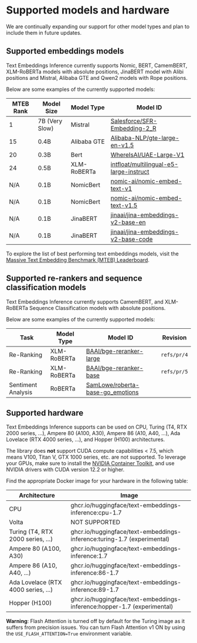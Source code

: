<!--Copyright 2023 The HuggingFace Team. All rights reserved.

Licensed under the Apache License, Version 2.0 (the "License"); you may not use this file except in compliance with
the License. You may obtain a copy of the License at

http://www.apache.org/licenses/LICENSE-2.0

Unless required by applicable law or agreed to in writing, software distributed under the License is distributed on
an "AS IS" BASIS, WITHOUT WARRANTIES OR CONDITIONS OF ANY KIND, either express or implied. See the License for the
specific language governing permissions and limitations under the License.

⚠️ Note that this file is in Markdown but contain specific syntax for our doc-builder (similar to MDX) that may not be
rendered properly in your Markdown viewer.

-->

# Supported models and hardware

We are continually expanding our support for other model types and plan to include them in future updates.

## Supported embeddings models

Text Embeddings Inference currently supports Nomic, BERT, CamemBERT, XLM-RoBERTa models with absolute positions, JinaBERT
model with Alibi positions and Mistral, Alibaba GTE and Qwen2 models with Rope positions.

Below are some examples of the currently supported models:

| MTEB Rank | Model Size     | Model Type  | Model ID                                                                                         |
|-----------|----------------|-------------|--------------------------------------------------------------------------------------------------|
| 1         | 7B (Very Slow) | Mistral     | [Salesforce/SFR-Embedding-2_R](https://hf.co/Salesforce/SFR-Embedding-2_R)                       |
| 15        | 0.4B           | Alibaba GTE | [Alibaba-NLP/gte-large-en-v1.5](Alibaba-NLP/gte-large-en-v1.5)                                   |
| 20        | 0.3B           | Bert        | [WhereIsAI/UAE-Large-V1](https://hf.co/WhereIsAI/UAE-Large-V1)                                   |
| 24        | 0.5B           | XLM-RoBERTa | [intfloat/multilingual-e5-large-instruct](https://hf.co/intfloat/multilingual-e5-large-instruct) |
| N/A       | 0.1B           | NomicBert   | [nomic-ai/nomic-embed-text-v1](https://hf.co/nomic-ai/nomic-embed-text-v1)                       |
| N/A       | 0.1B           | NomicBert   | [nomic-ai/nomic-embed-text-v1.5](https://hf.co/nomic-ai/nomic-embed-text-v1.5)                   |
| N/A       | 0.1B           | JinaBERT    | [jinaai/jina-embeddings-v2-base-en](https://hf.co/jinaai/jina-embeddings-v2-base-en)             |
| N/A       | 0.1B           | JinaBERT    | [jinaai/jina-embeddings-v2-base-code](https://hf.co/jinaai/jina-embeddings-v2-base-code)         |


To explore the list of best performing text embeddings models, visit the
[Massive Text Embedding Benchmark (MTEB) Leaderboard](https://huggingface.co/spaces/mteb/leaderboard).

## Supported re-rankers and sequence classification models

Text Embeddings Inference currently supports CamemBERT, and XLM-RoBERTa Sequence Classification models with absolute positions.

Below are some examples of the currently supported models:

| Task               | Model Type  | Model ID                                                                                    | Revision    |
|--------------------|-------------|---------------------------------------------------------------------------------------------|-------------|
| Re-Ranking         | XLM-RoBERTa | [BAAI/bge-reranker-large](https://huggingface.co/BAAI/bge-reranker-large)                   | `refs/pr/4` |
| Re-Ranking         | XLM-RoBERTa | [BAAI/bge-reranker-base](https://huggingface.co/BAAI/bge-reranker-base)                     | `refs/pr/5` |
| Sentiment Analysis | RoBERTa     | [SamLowe/roberta-base-go_emotions](https://huggingface.co/SamLowe/roberta-base-go_emotions) |             |

## Supported hardware

Text Embeddings Inference supports can be used on CPU, Turing (T4, RTX 2000 series, ...), Ampere 80 (A100, A30),
Ampere 86 (A10, A40, ...), Ada Lovelace (RTX 4000 series, ...), and Hopper (H100) architectures.

The library does **not** support CUDA compute capabilities < 7.5, which means V100, Titan V, GTX 1000 series, etc. are not supported.
To leverage your GPUs, make sure to install the
[NVIDIA Container Toolkit](https://docs.nvidia.com/datacenter/cloud-native/container-toolkit/install-guide.html), and use
NVIDIA drivers with CUDA version 12.2 or higher.

Find the appropriate Docker image for your hardware in the following table:

| Architecture                        | Image                                                                    |
|-------------------------------------|--------------------------------------------------------------------------|
| CPU                                 | ghcr.io/huggingface/text-embeddings-inference:cpu-1.7                    |
| Volta                               | NOT SUPPORTED                                                            |
| Turing (T4, RTX 2000 series, ...)   | ghcr.io/huggingface/text-embeddings-inference:turing-1.7 (experimental)  |
| Ampere 80 (A100, A30)               | ghcr.io/huggingface/text-embeddings-inference:1.7                        |
| Ampere 86 (A10, A40, ...)           | ghcr.io/huggingface/text-embeddings-inference:86-1.7                     |
| Ada Lovelace (RTX 4000 series, ...) | ghcr.io/huggingface/text-embeddings-inference:89-1.7                     |
| Hopper (H100)                       | ghcr.io/huggingface/text-embeddings-inference:hopper-1.7 (experimental)  |

**Warning**: Flash Attention is turned off by default for the Turing image as it suffers from precision issues.
You can turn Flash Attention v1 ON by using the `USE_FLASH_ATTENTION=True` environment variable.
